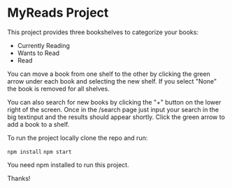 # MyReads Project

This project provides three bookshelves to categorize your books:

- Currently Reading
- Wants to Read
- Read

You can move a book from one shelf to the other by clicking the green arrow under each book and
selecting the new shelf. If you select "None" the book is removed for all shelves.

You can also search for new books by clicking the "+" button on the lower right of the screen.
Once in the /search page just input your search in the big textinput and the results should
appear shortly. Click the green arrow to add a book to a shelf.

To run the project locally clone the repo and run:

`npm install`
`npm start`

You need npm installed to run this project.

Thanks!